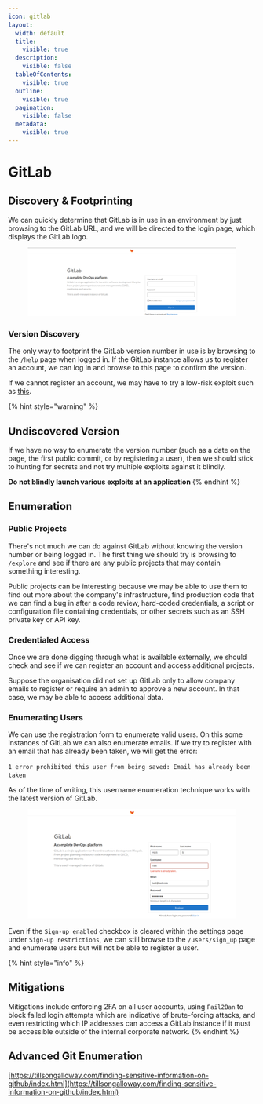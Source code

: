 ```yaml
---
icon: gitlab
layout:
  width: default
  title:
    visible: true
  description:
    visible: false
  tableOfContents:
    visible: true
  outline:
    visible: true
  pagination:
    visible: false
  metadata:
    visible: true
---
```


# GitLab

## Discovery & Footprinting

We can quickly determine that GitLab is in use in an environment by just browsing to the GitLab URL, and we will be directed to the login page, which displays the GitLab logo.

<figure><img src="../../../.gitbook/assets/image (44).png" alt=""><figcaption></figcaption></figure>

### Version Discovery

The only way to footprint the GitLab version number in use is by browsing to the `/help` page when logged in. If the GitLab instance allows us to register an account, we can log in and browse to this page to confirm the version.

If we cannot register an account, we may have to try a low-risk exploit such as [this](https://www.exploit-db.com/exploits/49821).

{% hint style="warning" %}
## Undiscovered Version

If we have no way to enumerate the version number (such as a date on the page, the first public commit, or by registering a user), then we should stick to hunting for secrets and not try multiple exploits against it blindly.

**Do not blindly launch various exploits at an application**
{% endhint %}

## Enumeration

### Public Projects

There's not much we can do against GitLab without knowing the version number or being logged in. The first thing we should try is browsing to `/explore` and see if there are any public projects that may contain something interesting.

Public projects can be interesting because we may be able to use them to find out more about the company's infrastructure, find production code that we can find a bug in after a code review, hard-coded credentials, a script or configuration file containing credentials, or other secrets such as an SSH private key or API key.

### Credentialed Access

Once we are done digging through what is available externally, we should check and see if we can register an account and access additional projects.

Suppose the organisation did not set up GitLab only to allow company emails to register or require an admin to approve a new account. In that case, we may be able to access additional data.

### Enumerating Users

We can use the registration form to enumerate valid users. On this some instances of GitLab we can also enumerate emails. If we try to register with an email that has already been taken, we will get the error:&#x20;

`1 error prohibited this user from being saved: Email has already been taken`

As of the time of writing, this username enumeration technique works with the latest version of GitLab.

<figure><img src="../../../.gitbook/assets/image (45).png" alt=""><figcaption></figcaption></figure>

Even if the `Sign-up enabled` checkbox is cleared within the settings page under `Sign-up restrictions`, we can still browse to the `/users/sign_up` page and enumerate users but will not be able to register a user.

{% hint style="info" %}
## Mitigations

Mitigations include enforcing 2FA on all user accounts, using `Fail2Ban` to block failed login attempts which are indicative of brute-forcing attacks, and even restricting which IP addresses can access a GitLab instance if it must be accessible outside of the internal corporate network.
{% endhint %}

## Advanced Git Enumeration

[https://tillsongalloway.com/finding-sensitive-information-on-github/index.html](https://tillsongalloway.com/finding-sensitive-information-on-github/index.html)
